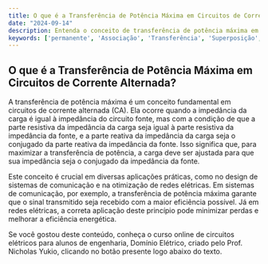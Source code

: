 ```yaml
---
title: O que é a Transferência de Potência Máxima em Circuitos de Corrente Alternada?
date: "2024-09-14"
description: Entenda o conceito de transferência de potência máxima em circuitos de corrente alternada e sua importância na engenharia elétrica.
keywords: ['permanente', 'Associação', 'Transferência', 'Superposição', 'Resolvido', 'período', 'Eficaz']
---
```


## O que é a Transferência de Potência Máxima em Circuitos de Corrente Alternada?

A transferência de potência máxima é um conceito fundamental em circuitos de corrente alternada (CA). Ela ocorre quando a impedância da carga é igual à impedância do circuito fonte, mas com a condição de que a parte resistiva da impedância da carga seja igual à parte resistiva da impedância da fonte, e a parte reativa da impedância da carga seja o conjugado da parte reativa da impedância da fonte. Isso significa que, para maximizar a transferência de potência, a carga deve ser ajustada para que sua impedância seja o conjugado da impedância da fonte.

Este conceito é crucial em diversas aplicações práticas, como no design de sistemas de comunicação e na otimização de redes elétricas. Em sistemas de comunicação, por exemplo, a transferência de potência máxima garante que o sinal transmitido seja recebido com a maior eficiência possível. Já em redes elétricas, a correta aplicação deste princípio pode minimizar perdas e melhorar a eficiência energética.

Se você gostou deste conteúdo, conheça o curso online de circuitos elétricos para alunos de engenharia, Domínio Elétrico, criado pelo Prof. Nicholas Yukio, clicando no botão presente logo abaixo do texto.